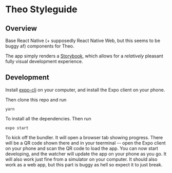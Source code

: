 # Theo Styleguide

## Overview

Base React Native (+ supposedly React Native Web, but this seems to be buggy af)
components for Theo.

The app simply renders a [Storybook](https://storybook.js.org/),
which allows for a _relatively_ pleasant fully visual development experience.


## Development

Install [expo-cli](https://docs.expo.io/versions/v34.0.0/introduction/installation/)
on your computer, and install the Expo client on your phone.

Then clone this repo and run

```
yarn
```

To install all the dependencies. Then run

```
expo start
```

To kick off the bundler. It will open a browser tab showing progress. There will
be a QR code shown there and in your teerminal -- open the Expo client on your
phone and scan the QR code to load the app. You can now start developing, and
the watcher will update the app on your phone as you go. It will also work just
fine from a simulator on your computer. It should also work as a web app, but
this part is buggy as hell so expect it to just break.